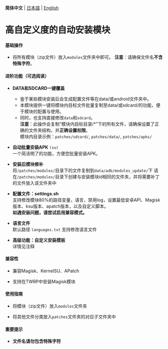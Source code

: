 **简体中文** | [日本語](README_JP.md) | [English](README_EN.md)

# 高自定义度的自动安装模块


#### 基础操作


- 将所有模块（zip文件）放入`modules`文件夹中即可。
**注意**：请确保文件名**不含特殊字符**。


#### 进阶功能（可选阅读）


- **DATA和SDCARD一键覆盖**  
  - 鉴于某些模块安装后会生成配置文件等在data/或android文件夹中。
  - 本模块提供一键将模块内目标文件批量复制至data/或sdcard/的功能，便于模块的配置与使用。
  - 同时，也支持直接修改`data`和`sdcard`。  
  **注意**：此操作会复制“模块内目标目录/*”下的所有文件，请确保设置了正确的文件夹结构，并**正确设置权限**。  
  模块内目录示例：`patches/sdcard/`, `patches/data/`, `patches/apks/`


- **自动批量安装APK** `(su)`  
  一个简洁明了的功能，方便您批量安装APK。


- **安装后模块修补**  
  将`/patches/modules/`目录下的文件复制到`data/adb/modules_update/`下
  请在`/patches/modules/`目录下创建与安装模块id相同的文件夹，并将需要补丁的文件放入该文件夹中


- **配置文件：settings.sh**  
  支持修改模块80%的路径变量，语言，禁用log，设置最低安卓API、Magisk版本、ksu版本、apatch版本，以及自定义脚本。  
  __如遇安装问题，请尝试启用**兼容模式**。__


- **语言文件**  
  默认路径 `languages.txt`
  支持修改语言文件


- **高级功能：自定义安装模板**  
  详情见注释

#### 兼容性


- 兼容Magisk、KernelSU、APatch

- 支持在TWRP中安装Magisk模块

#### 使用指南


- 将模块（zip文件）放入`modules`文件夹

- 将其他文件分类放入`patches`文件夹的对应子文件夹中

#### 重要提示


- **文件名请勿包含特殊字符**